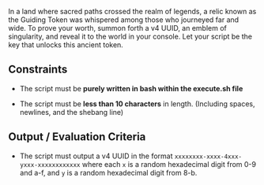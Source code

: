 In a land where sacred paths crossed the realm of legends, a relic known as the Guiding Token was whispered among those who journeyed far and wide. To prove your worth, summon forth a v4 UUID, an emblem of singularity, and reveal it to the world in your console. Let your script be the key that unlocks this ancient token.

## Constraints

- The script must be **purely written in bash within the execute.sh file**

- The script must be **less than 10 characters** in length. (Including spaces, newlines, and the shebang line)


## Output / Evaluation Criteria

- The script must output a v4 UUID in the format `xxxxxxxx-xxxx-4xxx-yxxx-xxxxxxxxxxxx` where each `x` is a random hexadecimal digit from 0-9 and a-f, and `y` is a random hexadecimal digit from 8-b.
